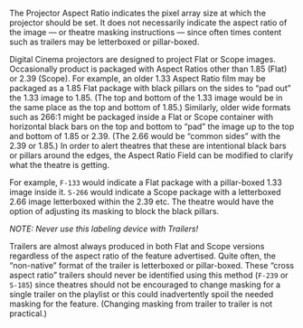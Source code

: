The Projector Aspect Ratio indicates the pixel array size at which the projector should be set. It does not necessarily indicate the aspect ratio of the image — or theatre masking instructions — since often times content such as trailers may be letterboxed or pillar-boxed.

Digital Cinema projectors are designed to project Flat or Scope images.  Occasionally product is packaged with Aspect Ratios other than 1.85 (Flat) or 2.39 (Scope).  For example, an older 1.33 Aspect Ratio film may be packaged as a 1.85 Flat package with black pillars on the sides to “pad out” the 1.33 image to 1.85.  (The top and bottom of the 1.33 image would be in the same place as the top and bottom of 1.85.)  Similarly, older wide formats such as 266:1 might be packaged inside a Flat or Scope container with horizontal black bars on the top and bottom to “pad” the image up to the top and bottom of 1.85 or 2.39.  (The 2.66 would be “common sides” with the 2.39 or 1.85.)  In order to alert theatres that these are intentional black bars or pillars around the edges, the Aspect Ratio Field can be modified to clarify what the theatre is getting.

For example, `F-133` would indicate a Flat package with a pillar-boxed 1.33 image inside it.  `S-266` would indicate a Scope package with a letterboxed 2.66 image letterboxed within the 2.39 etc.  The theatre would have the option of adjusting its masking to block the black pillars.

*NOTE: Never use this labeling device with Trailers!*

Trailers are almost always produced in both Flat and Scope versions regardless of the aspect ratio of the feature advertised.  Quite often, the “non-native” format of the trailer is letterboxed or pillar-boxed.  These “cross aspect ratio” trailers should never be identified using this method (`F-239` or `S-185`) since theatres should not be encouraged to change masking for a single trailer on the playlist or this could inadvertently spoil the needed masking for the feature.  (Changing masking from trailer to trailer is not practical.)